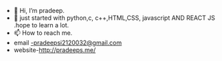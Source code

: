 - 👋 Hi, I’m pradeep.
- 👀 just started with python,c, c++,HTML,CSS, javascript AND REACT JS .hope to learn a lot.
- 📫 How to reach me.
- email -pradeepsi2120032@gmail.com<br>
- website-http://pradeeps.me/
